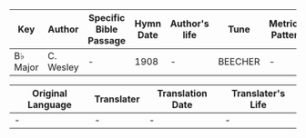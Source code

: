 Key | Author   | Specific Bible Passage     |Hymn Date |Author's life |Tune |Metrical Pattern   |Composer/Source
-- | --------- | ---------------------------|----------|--------------|-----|-------------------|-------------  
B♭ Major |C. Wesley |- |1908 |- |BEECHER |- |John Zundel

Original Language | Translater | Translation Date   | Translater's Life  
----------------- | --------- | --------------------|-------------     
\- |- |- |-
